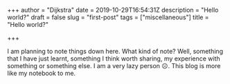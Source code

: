 +++
author = "Dijkstra"
date = 2019-10-29T16:54:31Z
description = "Hello world?"
draft = false
slug = "first-post"
tags = ["miscellaneous"]
title = "Hello world?"

+++


I am planning to note things down here. What kind of note? Well, something that I have just learnt, something I think worth sharing, my experience with something or something else. I am a very lazy person ☹️. This blog is more like my notebook to me.



